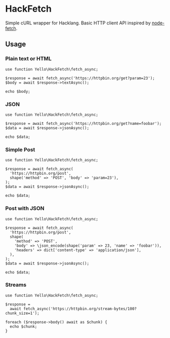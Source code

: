 # HackFetch
Simple cURL wrapper for Hacklang. Basic HTTP client API inspired by [node-fetch](https://www.npmjs.com/package/node-fetch).
## Usage
### Plain text or HTML
```Hack
use function Yello\HackFetch\fetch_async;

$response = await fetch_async('https://httpbin.org/get?param=23');
$body = await $response->textAsync();

echo $body;
```
### JSON
```Hack
use function Yello\HackFetch\fetch_async;

$response = await fetch_async('https://httpbin.org/get?name=foobar');
$data = await $response->jsonAsync();

echo $data;
```
### Simple Post
```Hack
use function Yello\HackFetch\fetch_async;

$response = await fetch_async(
  'https://httpbin.org/post',
  shape('method' => 'POST', 'body' => 'param=23'),
);
$data = await $response->jsonAsync();

echo $data;
```
### Post with JSON
```Hack
use function Yello\HackFetch\fetch_async;

$response = await fetch_async(
  'https://httpbin.org/post',
  shape(
    'method' => 'POST',
    'body' => \json_encode(shape('param' => 23, 'name' => 'foobar')),
    'headers' => dict['content-type' => 'application/json'],
  ),
);
$data = await $response->jsonAsync();

echo $data;
```
### Streams
```Hack
use function Yello\HackFetch\fetch_async;

$response = 
  await fetch_async('https://httpbin.org/stream-bytes/100?chunk_size=1');

foreach ($response->body() await as $chunk) {
  echo $chunk;
}
```
